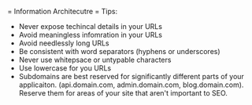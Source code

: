  = Information Architecutre =
 Tips:
 - Never expose techincal details in your URLs
 - Avoid meaningless infomration in your URLs
 - Avoid needlessly long URLs
 - Be consistent with word separators (hyphens or underscores)
 - Never use whitepsace or untypable characters
 - Use lowercase for you URLs
 - Subdomains are best reserved for significantly different parts of your applicaiton. (api.domain.com, admin.domain.com, blog.domain.com). Reserve them for areas of your site that aren't important to SEO.


